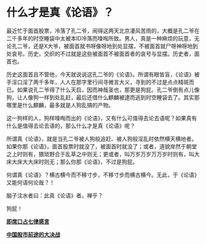 什么才是真《论语》？
====



最近忙于面首股票，冷落了孔二爷，闹得这两天北京凄风苦雨的，大概是孔二爷在二千多年的时空睡袋中太被本ID冷落而嚎啕所致。男人，真是一种麻烦的玩意，无论孔二爷，还是X大爷，被面首就书呀像呀地到处显摆，不被面首就尸呀神呀地到处哀号。历史，交织的不过就是这些被面首不被面首者的哀号与显摆。历史者，面首也。

历史这面首且不管他，今天就说说这孔二爷的《论语》。所谓有眼皆盲，《论语》被手淫口淫了两千多年，人人在那字里行间寻微言大义，寻到的不过是点点精斑而已。如果说孔二爷得了什么天启，因而神哉圣也，那更是狗屁。孔二爷倒有点儿像狗，让人像狗一样到处乱赶，最后还借什么麒麟被逮而逃到时空睡袋去了。其实那哪里是什么麒麟，最多就是人狗乱搞的产物。

这一狗样的人，狗样嚎啕而出的《论语》，又有什么可值得去论去语呢？如果真有什么是值得去论去语的，那么什么才是真《论语》呢？

所谓真《论语》，就是当孔二爷被人狗般追赶、被人狗般淫乱时依然横天横地者。如果你那《论语》，面首股票时就没了，被面首时就没了；或者，道貌岸然于朝堂之上时则有，猥琐野合于乱草之中则无；更或者，叫万岁万岁万万岁时则有，叫大床大床大大床时则无；那么你那《论语》，不过是狗屁。

何谓真《论语》？横古横今而不移寸步，不移寸步而横古横今。无此，于《论语》又能何语何论哉？！

脑子注水者曰：此真《论语》者，禅乎？

狗屁！

[**即席口占七律感言**](http://blog.sina.com.cn/u/486e105c01000blo)

[**中国股市前途的大决战**](http://blog.sina.com.cn/u/486e105c01000bkp)
